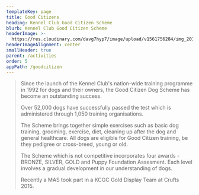 ```yaml
---
templateKey: page
title: Good Citizens
heading: Kennel Club Good Citizen Scheme
blurb: Kennel Club Good Citizen Scheme
headerImage: >-
  https://res.cloudinary.com/davg7hyp7/image/upload/v1561756284/img_20180612_160037_pwcx7w.png
headerImageAlignment: center
smallHeader: true
parent: /activities
order: 5
appPath: /goodcitizen
---
```


> Since the launch of the Kennel Club's nation-wide training programme in 1992 for dogs and their owners, the Good Citizen Dog Scheme has become an outstanding success.
>
> Over 52,000 dogs have successfully passed the test which is administered through 1,050 training organisations.
>
> The Scheme brings together simple exercises such as basic dog training, grooming, exercise, diet, cleaning up after the dog and general healthcare. All dogs are eligible for Good Citizen training, be they pedigree or cross-breed, young or old.
>
> The Scheme which is not competitive incorporates four awards - BRONZE, SILVER, GOLD and Puppy Foundation Assesment. Each level involves a gradual development in our understanding of dogs.
>
> Recently a MAS took part in a KCGC Gold Display Team at Crufts 2015.

